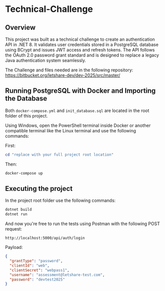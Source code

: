 
# Technical-Challenge

## Overview
This project was built as a technical challenge to create an authentication API in .NET 8. It validates user credentials stored in a PostgreSQL database using BCrypt and issues JWT access and refresh tokens. The API follows the OAuth 2.0 password grant standard and is designed to replace a legacy Java authentication system seamlessly.

The Challenge and files needed are in the following repository:
https://bitbucket.org/letshare-dev/dev-2025/src/master/

## Running PostgreSQL with Docker and Importing the Database
Both `docker-compose.yml` and `init_database.sql` are located in the root folder of this project.

Using Windows, open the PowerShell terminal inside Docker or another compatible terminal like the Linux terminal and use the following commands:

First:
```powershell
cd "replace with your full project root location"
```

Then:
```bash
docker-compose up
```

## Executing the project

In the project root folder use the following commands:

```bash
dotnet build
dotnet run
```

And now you're free to run the tests using Postman with the following POST request:

```
http://localhost:5000/api/auth/login
```

Payload:
```json
{
  "grantType": "password",
  "clientId": "web",
  "clientSecret": "webpass1",
  "username": "assessment@letshare-test.com",
  "password": "devtest2025"
}
```
